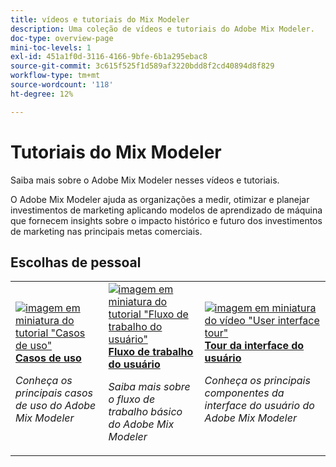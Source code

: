 ```yaml
---
title: vídeos e tutoriais do Mix Modeler
description: Uma coleção de vídeos e tutoriais do Adobe Mix Modeler.
doc-type: overview-page
mini-toc-levels: 1
exl-id: 451a1f0d-3116-4166-9bfe-6b1a295ebac8
source-git-commit: 3c615f525f1d589af3220bdd8f2cd40894d8f829
workflow-type: tm+mt
source-wordcount: '118'
ht-degree: 12%

---
```


# Tutoriais do Mix Modeler

Saiba mais sobre o Adobe Mix Modeler nesses vídeos e tutoriais.

O Adobe Mix Modeler ajuda as organizações a medir, otimizar e planejar investimentos de marketing aplicando modelos de aprendizado de máquina que fornecem insights sobre o impacto histórico e futuro dos investimentos de marketing nas principais metas comerciais.


<div id="recs-overview-body-1"></div>
<div id="recs-overview-body-2"></div>
<div id="recs-overview-body-3"></div>
<div id="recs-overview-body-4"></div>
<div id="recs-overview-body-5"></div>
<div id="recs-overview-body-6"></div>

## Escolhas de pessoal

<div id="staff-picks-section">
<table style="margin-top: 0 !important">
<tr>
  <td>
    <a href="intro/use-cases.md">
      <img alt="imagem em miniatura do tutorial &quot;Casos de uso&quot;" src="https://video.tv.adobe.com/v/3424857?format=jpeg" />
    </a>
    <div>
      <a href="intro/use-cases.md">
    <strong>Casos de uso</strong>
    </a>
    </div>
    <p>
    <em>Conheça os principais casos de uso do Adobe Mix Modeler</em>
    <p>
  </td>
  <td>
    <a href="intro/user-workflow.md">
      <img alt="imagem em miniatura do tutorial &quot;Fluxo de trabalho do usuário&quot;" src="https://video.tv.adobe.com/v/3424854?format=jpeg" />
    </a>
    <div>
      <a href="intro/user-workflow.md">
    <strong>Fluxo de trabalho do usuário</strong>
    </a>
    </div>
    <p>
    <em>Saiba mais sobre o fluxo de trabalho básico do Adobe Mix Modeler</em>
    <p>
  </td>
  <td>
    <a href="intro/user-interface-tour.md">
      <img alt="imagem em miniatura do vídeo &quot;User interface tour&quot;" src="https://video.tv.adobe.com/v/3424851?format=jpeg" />
    </a>
    <div>
      <a href="intro/user-interface-tour.md">
    <strong>Tour da interface do usuário</strong>
    </a>
    </div>
    <p>
    <em>Conheça os principais componentes da interface do usuário do Adobe Mix Modeler</em>
    <p>
  </td>
</tr>
</table>

</div>

